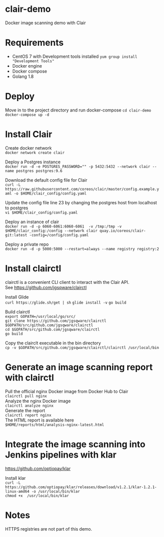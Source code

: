# clair-demo
Docker image scanning demo with Clair

# Requirements 

- CentOS 7 with Development tools installed `yum group install "Development Tools"`    
- Docker engine 
- Docker compose
- Golang 1.8 

# Deploy
Move in to the project directory and run docker-compose
`cd clair-demo`  
`docker-compose up -d`



# Install Clair

Create docker network     
`docker network create clair`

Deploy a Postgres instance  
`docker run -d -e POSTGRES_PASSWORD="" -p 5432:5432 --network clair --name postgres postgres:9.6`

Download the default config file for Clair  
`curl -L https://raw.githubusercontent.com/coreos/clair/master/config.example.yaml -o $HOME/clair_config/config.yaml`

Update the config file line 23 by changing the postgres host from localhost to postgres  
`vi $HOME/clair_config/config.yaml`

Deploy an instance of clair  
`docker run -d -p 6060-6061:6060-6061  -v /tmp:/tmp -v $HOME/clair_config:/config --network clair quay.io/coreos/clair-git:latest -config=/config/config.yaml`

 
Deploy a private repo  
`docker run -d -p 5000:5000 --restart=always --name registry registry:2`

# Install clairctl 

clairctl is a convenient CLI client to interact with the Clair API.  
See https://github.com/jgsqware/clairctl

Install Glide  
`curl https://glide.sh/get | sh`
`glide install -v`
`go build`

Build clairctl  
`export GOPATH=/usr/local/go/src/`  
`git clone https://github.com/jgsqware/clairctl  $GOPATH/src/github.com/jgsqware/clairctl`  
`cd $GOPATH/src/github.com/jgsqware/clairctl`  
`go build`

Copy the clairclt executable in the bin directory  
`cp -v $GOPATH/src/github.com/jgsqware/clairctl/clairctl /usr/local/bin`


# Generate an image scanning report with clairctl

Pull the official nginx Docker image from Docker Hub to Clair    
`clairctl pull nginx`    
Analyze the nginx Docker image    
`clairctl analyze nginx`  
Generate the report     
`clairctl report nginx`  
The HTML report is available here       
`$HOME/reports/html/analysis-nginx-latest.html`  


# Integrate the image scanning into Jenkins pipelines with klar

https://github.com/optiopay/klar

Install klar  
`curl -L https://github.com/optiopay/klar/releases/download/v1.2.1/klar-1.2.1-linux-amd64 -o /usr/local/bin/klar`  
`chmod +x  /usr/local/bin/klar`

# Notes
HTTPS registries are not part of this demo.
